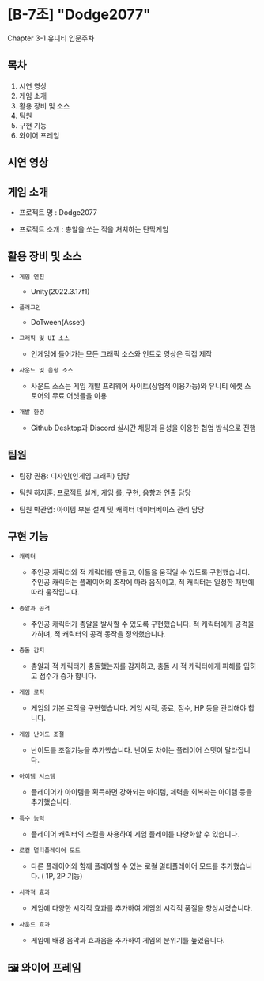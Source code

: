 # [B-7조] "Dodge2077"
Chapter 3-1 유니티 입문주차

## 목차

1. 시연 영상
2. 게임 소개
3. 활용 장비 및 소스
4. 팀원
5. 구현 기능
6. 와이어 프레임

## 시연 영상


## 게임 소개
- 프로젝트 명 : Dodge2077

- 프로젝트 소개 : 총알을 쏘는 적을 처치하는 탄막게임

## 활용 장비 및 소스
- `게임 엔진`
  - Unity(2022.3.17f1)
 
- `플러그인`
  - DoTween(Asset)

- `그래픽 및 UI 소스`
  - 인게임에 들어가는 모든 그래픽 소스와 인트로 영상은 직접 제작
 
- `사운드 및 음향 소스`
  - 사운드 소스는 게임 개발 프리웨어 사이트(상업적 이용가능)와 유니티 에셋 스토어의 무료 어셋들을 이용
 
- `개발 환경`
  - Github Desktop과 Discord 실시간 채팅과 음성을 이용한 협업 방식으로 진행

## 팀원
- 팀장 권용: 디자인(인게임 그래픽) 담당
  
- 팀원 하지훈: 프로젝트 설계, 게임 룰, 구현, 음향과 연출 담당
  
- 팀원 박관엽: 아이템 부분 설계 및 캐릭터 데이터베이스 관리 담당

## 구현 기능
- `캐릭터`
  - 주인공 캐릭터와 적 캐릭터를 만들고, 이들을 움직일 수 있도록 구현했습니다. 주인공 캐릭터는 플레이어의 조작에 따라 움직이고, 적 캐릭터는 일정한 패턴에 따라 움직입니다.
 
- `총알과 공격`
  - 주인공 캐릭터가 총알을 발사할 수 있도록 구현했습니다. 적 캐릭터에게 공격을 가하며, 적 캐릭터의 공격 동작을 정의했습니다.
 
- `충돌 감지`
  - 총알과 적 캐릭터가 충돌했는지를 감지하고, 충돌 시 적 캐릭터에게 피해를 입히고 점수가 증가 합니다.
 
- `게임 로직`
  - 게임의 기본 로직을 구현했습니다. 게임 시작, 종료, 점수, HP 등을 관리해야 합니다.
 
- `게임 난이도 조절`
  - 난이도를 조절기능을 추가했습니다. 난이도 차이는 플레이어 스탯이 달라집니다.

- `아이템 시스템`
  - 플레이어가 아이템을 획득하면 강화되는 아이템, 체력을 회복하는 아이템 등을 추가했습니다.

- `특수 능력`
  - 플레이어 캐릭터의 스킬을 사용하여 게임 플레이를 다양화할 수 있습니다.

- `로컬 멀티플레이어 모드`
  - 다른 플레이어와 함께 플레이할 수 있는 로컬 멀티플레이어 모드를 추가했습니다. ( 1P, 2P 기능)

- `시각적 효과`
  - 게임에 다양한 시각적 효과를 추가하여 게임의 시각적 품질을 향상시켰습니다.

- `사운드 효과`
  - 게임에 배경 음악과 효과음을 추가하여 게임의 분위기를 높였습니다.

## 🖼 와이어 프레임

